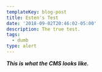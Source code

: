 ```yaml
---
templateKey: blog-post
title: Esten's Test
date: '2018-09-02T20:46:02-05:00'
description: The true test.
tags:
  - dumb
type: alert
---
```

_**This is what the CMS looks like.**_
